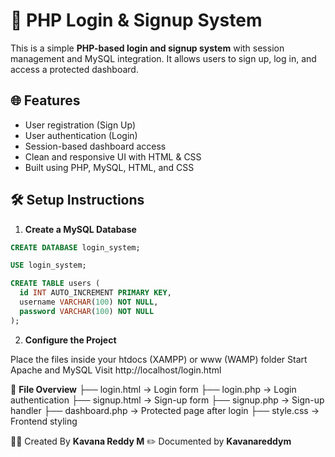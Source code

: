 # 🔐 PHP Login & Signup System

This is a simple **PHP-based login and signup system** with session management and MySQL integration. It allows users to sign up, log in, and access a protected dashboard.

## 🌐 Features

- User registration (Sign Up)
- User authentication (Login)
- Session-based dashboard access
- Clean and responsive UI with HTML & CSS
- Built using PHP, MySQL, HTML, and CSS

## 🛠️ Setup Instructions

1. **Create a MySQL Database**

```sql
CREATE DATABASE login_system;

USE login_system;

CREATE TABLE users (
  id INT AUTO_INCREMENT PRIMARY KEY,
  username VARCHAR(100) NOT NULL,
  password VARCHAR(100) NOT NULL
);

```

2. **Configure the Project**

Place the files inside your htdocs (XAMPP) or www (WAMP) folder
Start Apache and MySQL
Visit http://localhost/login.html

📁 **File Overview**
├── login.html       → Login form
├── login.php        → Login authentication
├── signup.html      → Sign-up form
├── signup.php       → Sign-up handler
├── dashboard.php    → Protected page after login
├── style.css        → Frontend styling

👨‍💻 Created By **Kavana Reddy M**
✏️ Documented by **Kavanareddym**


